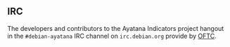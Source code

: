 <!--
.. title: Contact
.. slug: contact
.. date: 2018-01-19 11:33:28 UTC
.. tags: 
.. category: 
.. link: 
.. description: How to contact the Ayatana Indicators developers
.. type: text
.. author: Martin Wimpress
-->

## IRC

The developers and contributors to the Ayatana Indicators project hangout in 
the `#debian-ayatana` IRC channel on `irc.debian.org` provide by [OFTC](https://www.oftc.net/).
